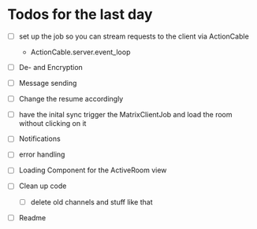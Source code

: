 # Todos for the last day 

- [ ] set up the job so you can stream requests to the client via ActionCable  
  - ActionCable.server.event_loop

- [ ] De- and Encryption
- [ ] Message sending 

- [ ] Change the resume accordingly

- [ ] have the inital sync trigger the MatrixClientJob 
      and load the room without clicking on it
- [ ] Notifications 
- [ ] error handling 
- [ ] Loading Component for the ActiveRoom view
- [ ] Clean up code 
  - [ ] delete old channels and stuff like that
- [ ] Readme

